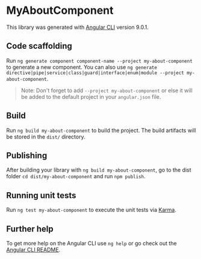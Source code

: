 # MyAboutComponent

This library was generated with [Angular CLI](https://github.com/angular/angular-cli) version 9.0.1.

## Code scaffolding

Run `ng generate component component-name --project my-about-component` to generate a new component. You can also use `ng generate directive|pipe|service|class|guard|interface|enum|module --project my-about-component`.
> Note: Don't forget to add `--project my-about-component` or else it will be added to the default project in your `angular.json` file. 

## Build

Run `ng build my-about-component` to build the project. The build artifacts will be stored in the `dist/` directory.

## Publishing

After building your library with `ng build my-about-component`, go to the dist folder `cd dist/my-about-component` and run `npm publish`.

## Running unit tests

Run `ng test my-about-component` to execute the unit tests via [Karma](https://karma-runner.github.io).

## Further help

To get more help on the Angular CLI use `ng help` or go check out the [Angular CLI README](https://github.com/angular/angular-cli/blob/master/README.md).
